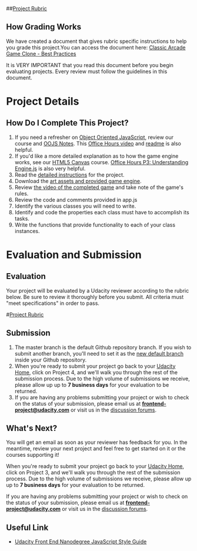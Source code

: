 ##[Project Rubric](https://review.udacity.com/#!/projects/2696458597/rubric)

## How Grading Works

We have created a document that gives rubric specific instructions to help you grade this project.You can access the document here: [Classic Arcade Game Clone - Best Practices](https://docs.google.com/document/d/1M5P4znZYs6wqOKx10M9njA5az0h6ctqogs83zk9SV2c/pub)

It is VERY IMPORTANT that you read this document before you begin evaluating projects. Every review must follow the guidelines in this document.


# Project Details
## How Do I Complete This Project?

1. If you need a refresher on [Object Oriented JavaScript](https://www.udacity.com/course/viewer#!/c-ud015-nd), review our course and [OOJS Notes](https://docs.google.com/document/d/1F9DY2TtWbI29KSEIot1WXRqqao7OCd7OOC2W3oubSmc/pub?embedded=true). This [Office Hours video](https://plus.google.com/events/cvrejvitte5a37k1vfli1veler8?authkey=CIistZK2pbbqYA) and [readme](https://github.com/udacity/fend-office-hours/tree/master/OOJS/Object-Oriented%20Basics) is also helpful.  
2. If you'd like a more detailed explanation as to how the game engine works, see our [HTML5 Canvas](https://www.udacity.com/course/ud292-nd) course. [Office Hours P3: Understanding Engine.js](https://plus.google.com/u/0/events/cupbs3pbne7qkuqok4g0ldhntic?authkey=COGW25b5jbv3-AE) is also very helpful.
3. Read the [detailed instructions](https://docs.google.com/document/d/1v01aScPjSWCCWQLIpFqvg3-vXLH2e8_SZQKC8jNO0Dc/pub) for the project.
4. Download the <a href="https://github.com/udacity/frontend-nanodegree-arcade-game" target="_blank">art assets and provided game engine</a>.
5. Review [the video of the completed game](https://www.youtube.com/watch?v=SxeHV1kt7iU&feature=youtu.be) and take note of the game's rules.
6. Review the code and comments provided in app.js
7. Identify the various classes you will need to write.
8. Identify and code the properties each class must have to accomplish its tasks.
9. Write the functions that provide functionality to each of your class instances.

# Evaluation and Submission
## Evaluation
Your project will be evaluated by a Udacity reviewer according to the rubric below. Be sure to review it thoroughly before you submit. All criteria must "meet specifications" in order to pass. 

#[Project Rubric](https://review.udacity.com/#!/projects/2696458597/rubric)

## Submission
1. The master branch is the default Github repository branch. If you wish to submit another branch, you'll need to set it as the [new default branch](https://help.github.com/articles/setting-the-default-branch/) inside your Github repository.
2. When you're ready to submit your project go back to your <a href="https://www.udacity.com/me" target="_blank">Udacity Home</a>, click on Project 4, and we'll walk you through the rest of the submission process. Due to the high volume of submissions we receive, please allow up up to **7 business days** for your evaluation to be returned.
3. If you are having any problems submitting your project or wish to check on the status of your submission, please email us at **frontend-project@udacity.com** or visit us in the <a href="http://discussions.udacity.com" target="_blank">discussion forums</a>.

## What's Next?
You will get an email as soon as your reviewer has feedback for you. In the meantime, review your next project and feel free to get started on it or the courses supporting it!

When you're ready to submit your project go back to your <a href="https://www.udacity.com/me" target="_blank">Udacity Home</a>, click on Project 3, and we'll walk you through the rest of the submission process. Due to the high volume of submissions we receive, please allow up up to **7 business days** for your evaluation to be returned.

If you are having any problems submitting your project or wish to check on the status of your submission, please email us at **frontend-project@udacity.com** or visit us in the <a href="http://discussions.udacity.com" target="_blank">discussion forums</a>.

## Useful Link
- [Udacity Front End Nanodegree JavaScript Style Guide](http://udacity.github.io/frontend-nanodegree-styleguide/javascript.html)
